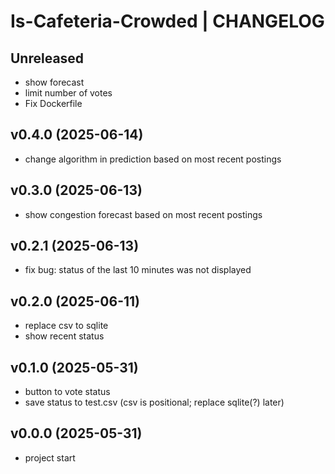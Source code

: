 # Is-Cafeteria-Crowded | CHANGELOG

## Unreleased
- show forecast
- limit number of votes
- Fix Dockerfile

## v0.4.0 (2025-06-14)
- change algorithm in prediction based on most recent postings

## v0.3.0 (2025-06-13)
- show congestion forecast based on most recent postings

## v0.2.1 (2025-06-13)
- fix bug: status of the last 10 minutes was not displayed

## v0.2.0 (2025-06-11)
- replace csv to sqlite
- show recent status

## v0.1.0 (2025-05-31)
- button to vote status
- save status to test.csv (csv is positional; replace sqlite(?) later)

## v0.0.0 (2025-05-31)
- project start